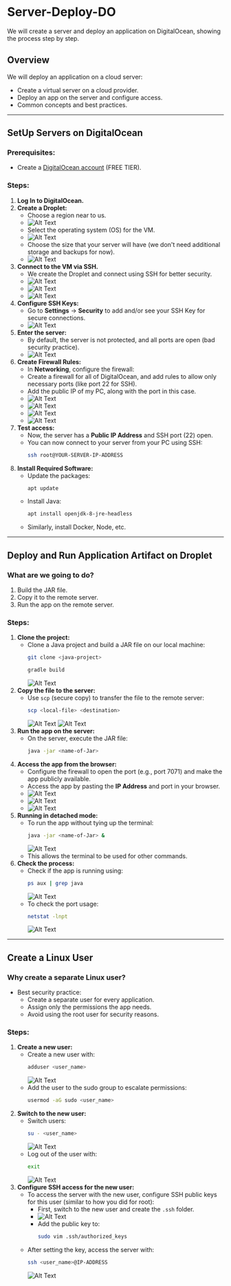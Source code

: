 # Server-Deploy-DO 

We will create a server and deploy an application on DigitalOcean, showing the process step by step.

## Overview
We will deploy an application on a cloud server:
- Create a virtual server on a cloud provider.
- Deploy an app on the server and configure access.
- Common concepts and best practices.

---

## SetUp Servers on DigitalOcean

### Prerequisites:
- Create a [DigitalOcean account](https://www.digitalocean.com/) (FREE TIER).

### Steps:
1. **Log In to DigitalOcean.**
2. **Create a Droplet:**
   - Choose a region near to us.
   - ![Alt Text](Cloud-and-Infrastructure-as-Service/SetUp-Servers-on-Digital-Ocean/2-region.png)
   - Select the operating system (OS) for the VM.
   - ![Alt Text](Cloud-and-Infrastructure-as-Service/SetUp-Servers-on-Digital-Ocean/3-OS.png)
   - Choose the size that your server will have (we don't need additional storage and backups for now).
   - ![Alt Text](Cloud-and-Infrastructure-as-Service/SetUp-Servers-on-Digital-Ocean/4-Size.png)
3. **Connect to the VM via SSH.**
   - We create the Droplet and connect using SSH for better security.
   - ![Alt Text](Cloud-and-Infrastructure-as-Service/SetUp-Servers-on-Digital-Ocean/5-Connection-SSH.png)
   - ![Alt Text](Cloud-and-Infrastructure-as-Service/SetUp-Servers-on-Digital-Ocean/6-create-droplet.png)
   - ![Alt Text](Cloud-and-Infrastructure-as-Service/SetUp-Servers-on-Digital-Ocean/7-create-droplet.png)
4. **Configure SSH Keys:**
   - Go to **Settings** -> **Security** to add and/or see your SSH Key for secure connections.
   - ![Alt Text](Cloud-and-Infrastructure-as-Service/SetUp-Servers-on-Digital-Ocean/8-Settings-and-Security.png)
5. **Enter the server:**
   - By default, the server is not protected, and all ports are open (bad security practice).
   - ![Alt Text](Cloud-and-Infrastructure-as-Service/SetUp-Servers-on-Digital-Ocean/9-Into-our-server.png)
6. **Create Firewall Rules:**
   - In **Networking**, configure the firewall:
   - Create a firewall for all of DigitalOcean, and add rules to allow only necessary ports (like port 22 for SSH).
   - Add the public IP of my PC, along with the port in this case.
   - ![Alt Text](Cloud-and-Infrastructure-as-Service/SetUp-Servers-on-Digital-Ocean/10-go-to-networking.png)
   - ![Alt Text](Cloud-and-Infrastructure-as-Service/SetUp-Servers-on-Digital-Ocean/11-Edit-firewall.png)
   - ![Alt Text](Cloud-and-Infrastructure-as-Service/SetUp-Servers-on-Digital-Ocean/12-Conf-Name-Conn-Opt.png)
   - ![Alt Text](Cloud-and-Infrastructure-as-Service/SetUp-Servers-on-Digital-Ocean/13-Add-Droplet.png)
7. **Test access:**
   - Now, the server has a **Public IP Address** and SSH port (22) open.
   - You can now connect to your server from your PC using SSH:
     ```bash
     ssh root@YOUR-SERVER-IP-ADDRESS
     ```
8. **Install Required Software:**
   - Update the packages:
     ```bash
     apt update
     ```
   - Install Java:
     ```bash
     apt install openjdk-8-jre-headless
     ```
   - Similarly, install Docker, Node, etc.

---

## Deploy and Run Application Artifact on Droplet

### What are we going to do?
1. Build the JAR file.
2. Copy it to the remote server.
3. Run the app on the remote server.

### Steps:
1. **Clone the project:**
   - Clone a Java project and build a JAR file on our local machine:
     ```bash
     git clone <java-project>
     ```
     ```bash
     gradle build
     ```
     ![Alt Text](Cloud-and-Infrastructure-as-Service/Deploy-And-Run-Application-Artifact-on-Droplet/1-Build-File.png)
2. **Copy the file to the server:**
   - Use `scp` (secure copy) to transfer the file to the remote server:
     ```bash
     scp <local-file> <destination>
     ```
     ![Alt Text](Cloud-and-Infrastructure-as-Service/Deploy-And-Run-Application-Artifact-on-Droplet/2-Secure-Copy.png)
     ![Alt Text](Cloud-and-Infrastructure-as-Service/Deploy-And-Run-Application-Artifact-on-Droplet/3-Secure-Copy.png)
3. **Run the app on the server:**
   - On the server, execute the JAR file:
     ```bash
     java -jar <name-of-Jar>
     ```
4. **Access the app from the browser:**
   - Configure the firewall to open the port (e.g., port 7071) and make the app publicly available.
   - Access the app by pasting the **IP Address** and port in your browser.
   - ![Alt Text](Cloud-and-Infrastructure-as-Service/Deploy-And-Run-Application-Artifact-on-Droplet/7071-port.png)
   - ![Alt Text](Cloud-and-Infrastructure-as-Service/Deploy-And-Run-Application-Artifact-on-Droplet/5-Config-Firewall.png)
   - ![Alt Text](Cloud-and-Infrastructure-as-Service/Deploy-And-Run-Application-Artifact-on-Droplet/6-App-Working.png)
5. **Running in detached mode:**
   - To run the app without tying up the terminal:
     ```bash
     java -jar <name-of-Jar> &
     ```
     ![Alt Text](Cloud-and-Infrastructure-as-Service/Deploy-And-Run-Application-Artifact-on-Droplet/7-Without-Attach.png)
   - This allows the terminal to be used for other commands.
6. **Check the process:**
   - Check if the app is running using:
     ```bash
     ps aux | grep java
     ```
     ![Alt Text](Cloud-and-Infrastructure-as-Service/Deploy-And-Run-Application-Artifact-on-Droplet/8-Check-apps.png)
   - To check the port usage:
     ```bash
     netstat -lnpt
     ```
     ![Alt Text](Cloud-and-Infrastructure-as-Service/Deploy-And-Run-Application-Artifact-on-Droplet/9-port-running.png)

---

## Create a Linux User

### Why create a separate Linux user?
- Best security practice: 
   - Create a separate user for every application.
   - Assign only the permissions the app needs.
   - Avoid using the root user for security reasons.

### Steps:
1. **Create a new user:**
   - Create a new user with:
     ```bash
     adduser <user_name>
     ```
     ![Alt Text](Cloud-and-Infrastructure-as-Service/Create-a-linux-user/1-Set-new-user.png)
   - Add the user to the sudo group to escalate permissions:
     ```bash
     usermod -aG sudo <user_name>
     ```
2. **Switch to the new user:**
   - Switch users:
     ```bash
     su - <user_name>
     ```
     ![Alt Text](Cloud-and-Infrastructure-as-Service/Create-a-linux-user/2-Switch-Server.png)
   - Log out of the user with:
     ```bash
     exit
     ```
     ![Alt Text](Cloud-and-Infrastructure-as-Service/Create-a-linux-user/4-LogOut.png)
3. **Configure SSH access for the new user:**
   - To access the server with the new user, configure SSH public keys for this user (similar to how you did for root):
     - First, switch to the new user and create the `.ssh` folder.
     - ![Alt Text](Cloud-and-Infrastructure-as-Service/Create-a-linux-user/5-Config-SSH-Key-for-User.png)
     - Add the public key to:
       ```bash
       sudo vim .ssh/authorized_keys
       ```
   - After setting the key, access the server with:
     ```bash
     ssh <user_name>@IP-ADDRESS
     ```
     ![Alt Text](Cloud-and-Infrastructure-as-Service/Create-a-linux-user/6-Enter-to-our-server-user.png)

